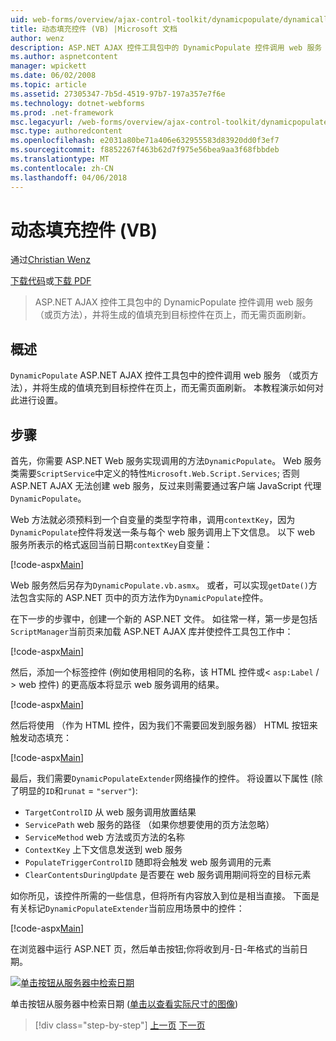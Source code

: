 ```yaml
---
uid: web-forms/overview/ajax-control-toolkit/dynamicpopulate/dynamically-populating-a-control-vb
title: 动态填充控件 (VB) |Microsoft 文档
author: wenz
description: ASP.NET AJAX 控件工具包中的 DynamicPopulate 控件调用 web 服务 （或页方法），并将生成的值填充到 t 上的目标控件...
ms.author: aspnetcontent
manager: wpickett
ms.date: 06/02/2008
ms.topic: article
ms.assetid: 27305347-7b5d-4519-97b7-197a357e7f6e
ms.technology: dotnet-webforms
ms.prod: .net-framework
msc.legacyurl: /web-forms/overview/ajax-control-toolkit/dynamicpopulate/dynamically-populating-a-control-vb
msc.type: authoredcontent
ms.openlocfilehash: e2031a80be71a406e632955583d83920dd0f3ef7
ms.sourcegitcommit: f8852267f463b62d7f975e56bea9aa3f68fbbdeb
ms.translationtype: MT
ms.contentlocale: zh-CN
ms.lasthandoff: 04/06/2018
---
```

<a name="dynamically-populating-a-control-vb"></a>动态填充控件 (VB)
====================
通过[Christian Wenz](https://github.com/wenz)

[下载代码](http://download.microsoft.com/download/d/8/f/d8f2f6f9-1b7c-46ad-9252-e1fc81bdea3e/dynamicpopulate0.vb.zip)或[下载 PDF](http://download.microsoft.com/download/b/6/a/b6ae89ee-df69-4c87-9bfb-ad1eb2b23373/dynamicpopulate0VB.pdf)

> ASP.NET AJAX 控件工具包中的 DynamicPopulate 控件调用 web 服务 （或页方法），并将生成的值填充到目标控件在页上，而无需页面刷新。


## <a name="overview"></a>概述

`DynamicPopulate` ASP.NET AJAX 控件工具包中的控件调用 web 服务 （或页方法），并将生成的值填充到目标控件在页上，而无需页面刷新。 本教程演示如何对此进行设置。

## <a name="steps"></a>步骤

首先，你需要 ASP.NET Web 服务实现调用的方法`DynamicPopulate`。 Web 服务类需要`ScriptService`中定义的特性`Microsoft.Web.Script.Services`; 否则 ASP.NET AJAX 无法创建 web 服务，反过来则需要通过客户端 JavaScript 代理`DynamicPopulate`。

Web 方法就必须预料到一个自变量的类型字符串，调用`contextKey`，因为`DynamicPopulate`控件将发送一条与每个 web 服务调用上下文信息。 以下 web 服务所表示的格式返回当前日期`contextKey`自变量：

[!code-aspx[Main](dynamically-populating-a-control-vb/samples/sample1.aspx)]

Web 服务然后另存为`DynamicPopulate.vb.asmx`。 或者，可以实现`getDate()`方法包含实际的 ASP.NET 页中的页方法作为`DynamicPopulate`控件。

在下一步的步骤中，创建一个新的 ASP.NET 文件。 如往常一样，第一步是包括`ScriptManager`当前页来加载 ASP.NET AJAX 库并使控件工具包工作中：

[!code-aspx[Main](dynamically-populating-a-control-vb/samples/sample2.aspx)]

然后，添加一个标签控件 (例如使用相同的名称，该 HTML 控件或&lt; `asp:Label`  / &gt; web 控件) 的更高版本将显示 web 服务调用的结果。

[!code-aspx[Main](dynamically-populating-a-control-vb/samples/sample3.aspx)]

然后将使用 （作为 HTML 控件，因为我们不需要回发到服务器） HTML 按钮来触发动态填充：

[!code-aspx[Main](dynamically-populating-a-control-vb/samples/sample4.aspx)]

最后，我们需要`DynamicPopulateExtender`网络操作的控件。 将设置以下属性 (除了明显的`ID`和`runat` = `"server"`):

- `TargetControlID` 从 web 服务调用放置结果
- `ServicePath` web 服务的路径 （如果你想要使用的页方法忽略）
- `ServiceMethod` web 方法或页方法的名称
- `ContextKey` 上下文信息发送到 web 服务
- `PopulateTriggerControlID` 随即将会触发 web 服务调用的元素
- `ClearContentsDuringUpdate` 是否要在 web 服务调用期间将空的目标元素

如你所见，该控件所需的一些信息，但将所有内容放入到位是相当直接。 下面是有关标记`DynamicPopulateExtender`当前应用场景中的控件：

[!code-aspx[Main](dynamically-populating-a-control-vb/samples/sample5.aspx)]

在浏览器中运行 ASP.NET 页，然后单击按钮;你将收到月-日-年格式的当前日期。


[![单击按钮从服务器中检索日期](dynamically-populating-a-control-vb/_static/image2.png)](dynamically-populating-a-control-vb/_static/image1.png)

单击按钮从服务器中检索日期 ([单击以查看实际尺寸的图像](dynamically-populating-a-control-vb/_static/image3.png))

> [!div class="step-by-step"]
> [上一页](using-dynamicpopulate-with-a-user-control-and-javascript-cs.md)
> [下一页](dynamically-populating-a-control-using-javascript-code-vb.md)
